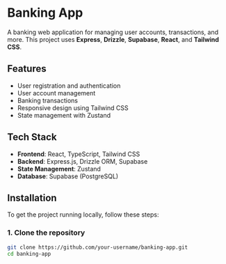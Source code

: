 # Banking App

A banking web application for managing user accounts, transactions, and more. This project uses **Express**, **Drizzle**, **Supabase**, **React**, and **Tailwind CSS**.

## Features

- User registration and authentication
- User account management
- Banking transactions
- Responsive design using Tailwind CSS
- State management with Zustand

## Tech Stack

- **Frontend**: React, TypeScript, Tailwind CSS
- **Backend**: Express.js, Drizzle ORM, Supabase
- **State Management**: Zustand
- **Database**: Supabase (PostgreSQL)

## Installation

To get the project running locally, follow these steps:

### 1. Clone the repository
```bash
git clone https://github.com/your-username/banking-app.git
cd banking-app
